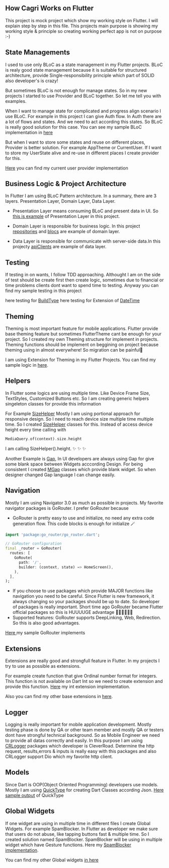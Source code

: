 ## How Cagri Works on Flutter

This project is mock project which show my working style on Flutter. I will explain step by step in this file. This projects main purpose is showing my working style & principle so creating working perfect app is not on purpose :-) 


## State Managements

I used to use only BLoC as a state management in my Flutter projects. BLoC is realy good state management because it is suitable for structured architecture, provide Single-responsibility principle which part of SOLID also developer's is crazy!

But sometimes BLoC is not enough for manage states. So in my new projects I started to use Provider and BLoC together. So let me tell you with examples.

When I want to manage state for complicated and progress align scenario I use BLoC. For example in this project I can give Auth flow. In Auth there are a lot of flows and states. And we need to act according this states. So BLoC is really good solution for this case. 
You can see my sample BLoC implementation in [here](https://github.com/guccisekspir/how_cagri_works_in_flutterr/tree/main/lib/blocs/auth_bloc/bloc)

But when I want to store some states and reuse on different places, Provider is better solution. For example AppTheme or CurrentUser. If I want to store my UserState alive and re-use in different places I create provider for this.

[Here](https://github.com/guccisekspir/how_cagri_works_in_flutterr/blob/main/lib/providers/current_user_provider.dart) you can find my current user provider implementation

## Business Logic & Project Architecture

In Flutter I am using BLoC Pattern architecture. In a summary, there are 3 layers. Presentation Layer, Domain Layer, Data Layer. 

- Presentation Layer means consuming BLoC and present data in UI. So [this is example](https://github.com/guccisekspir/how_cagri_works_in_flutterr/blob/main/lib/pages/auth_page/auth_page.dart) of Presentation Layer in this project.

- Domain Layer is responsible for business logic. In this project [repositories](https://github.com/guccisekspir/how_cagri_works_in_flutterr/blob/main/lib/data/auth_repository.dart) and [blocs](https://github.com/guccisekspir/how_cagri_works_in_flutterr/tree/main/lib/blocs/auth_bloc/bloc) are example of domain layer.

- Data Layer is responsible for communicate with server-side data.In this projecty [apiClients](https://github.com/guccisekspir/how_cagri_works_in_flutterr/blob/main/lib/data/auth_api_client.dart) are example of data layer.

## Testing

If testing in on wants, I follow TDD approaching. Althought I am on the side of test should be create first then create logic, sometimes due to financial or time problems clients dont want to spend time to testing. Anyway you can find my sample testing in this project

here testing for [BuildType](https://github.com/guccisekspir/how_cagri_works_in_flutterr/blob/main/test/unit_tests/build_type_test.dart)
here testing for Extension of [DateTime](https://github.com/guccisekspir/how_cagri_works_in_flutterr/blob/main/test/unit_tests/date_time_ext_test.dart)


## Theming

Theming is most important feature for mobile applications. Flutter provide base theming feature but sometimes FlutterTheme cant be enough for your project. So I created my own Theming structure for implement in projects. Theming functions should be implement on beggining on project because theming using in almost everywhere! So migration can be painful🥵

I am using Extension for Theming in my Flutter Projects. You can find my sample logic in [here](https://github.com/guccisekspir/how_cagri_works_in_flutterr/blob/main/lib/theming/theming.dart).

## Helpers

In Flutter some logics are using multiple time. Like Device Frame Size, TextStyles, Customized Buttons etc. So I am creating generic helpers singeleton classes for provide this information

For Example [SizeHelper](https://github.com/guccisekspir/how_cagri_works_in_flutterr/blob/main/lib/theming/m_size.dart)
Mostly I am using portional approach for responsive design. So I need to reach device size multiple time multiple time. So I created [SizeHelper](https://github.com/guccisekspir/how_cagri_works_in_flutterr/blob/main/lib/theming/m_size.dart) classes for this. Instead of access device height every time calling with 
```dart
MediaQuery.of(context).size.height
```
I am calling SizeHelper().height. ✨ ✨ ✨

Another Example is [Gap](https://github.com/guccisekspir/how_cagri_works_in_flutterr/blob/main/lib/theming/m_gap.dart),
In UI developers are always using Gap for give some blank space between Widgets acccording Design. For being consistent I created [MGap](https://github.com/guccisekspir/how_cagri_works_in_flutterr/blob/main/lib/theming/m_gap.dart) classes which provide blank widget. So when designer changed Gap language I can change easily. 


## Navigation

Mostly I am using Navigator 3.0 as much as possible in projects. My favorite navigator packages is GoRouter. I prefer GoRouter because 

- GoRouter is pretty easy to use and initialize, no need any extra code generation flow. This code blocks is enough for initialize 🪄
```dart
import 'package:go_router/go_router.dart';

// GoRouter configuration
final _router = GoRouter(
  routes: [
    GoRoute(
      path: '/',
      builder: (context, state) => HomeScreen(),
    ),
  ],
);
```
- If you choose to use packages which provide MAJOR functions like navigation you need to be careful. Since Flutter is new framework, it always changing so your packages should be up to date. So developer of packages is really important. Short time ago GoRouter became Flutter official packages so this is HUUUUGE advantage 💪🏼💪🏼💪🏼
- Supported features: GoRouter supports DeepLinking, Web, Redirection. So this is also good advantages.

 [Here ](https://github.com/guccisekspir/how_cagri_works_in_flutterr/blob/main/lib/utils/router.dart)my sample GoRouter implements



## Extensions

Extensions are really good and strongfull feature in Flutter. In my projects I try to use as possible as extensions. 

For example create function that give Ordinal number format for integers. This function is not available on Dart Int so we need to create extension and provide this function.
[Here](https://github.com/guccisekspir/how_cagri_works_in_flutterr/blob/main/lib/extensions/int_ext.dart) my int extension implementation.


Also you can find my other base extensions in [here](https://github.com/guccisekspir/how_cagri_works_in_flutterr/tree/main/lib/extensions).

## Logger

Logging is really important for mobile application development. Mostly testing phase is done by QA or other team member and mostly QA or testers dont have strongful technical background. So as Mobile Engineer we need to provide all datas correctly and easily. In this purpose I am using [CRLogger](https://github.com/guccisekspir/how_cagri_works_in_flutterr/blob/e2e1474b64422661d849b1304f7028917520d141/lib/main.dart#LL19C43-L19C43) packages which developer is CleverRoad. Determine the http request, results,errors & inputs is really easy with this packages and also CRLogger support Dio which my favorite http client. 

## Models

Since Dart is OOP(Object Oriented Programming) developers use models. Mostly I am using [QuickType](https://app.quicktype.io/) for creating Dart Classes according Json. [Here sample output](https://github.com/guccisekspir/how_cagri_works_in_flutterr/blob/main/lib/models/kipss_user.dart) of QuickType

## Global Widgets

If one widget are using in multiple time in different files I create Global Widgets. For example SpamBlocker. In Flutter as developer we make sure that users do not abuse, like tapping buttons fast & multiple time. So I created solution named SpamBlocker. SpamBlocker will be using in multiple widget which have Gesture functions. Here my [SpamBlocker implementation](https://github.com/guccisekspir/how_cagri_works_in_flutterr/blob/main/lib/global/widgets/spam_blocker.dart).

You can find my other Global widgets [in here](https://github.com/guccisekspir/how_cagri_works_in_flutterr/tree/main/lib/global/widgets)

